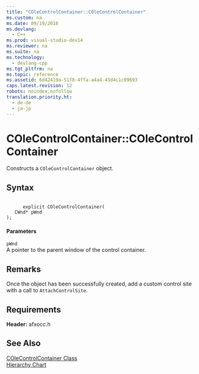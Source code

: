 ```yaml
---
title: "COleControlContainer::COleControlContainer"
ms.custom: na
ms.date: 09/19/2016
ms.devlang: 
  - C++
ms.prod: visual-studio-dev14
ms.reviewer: na
ms.suite: na
ms.technology: 
  - devlang-cpp
ms.tgt_pltfrm: na
ms.topic: reference
ms.assetid: 6d42419a-51f8-4ffa-a4a4-45d4c1c09693
caps.latest.revision: 12
robots: noindex,nofollow
translation.priority.ht: 
  - de-de
  - ja-jp
---
```

# COleControlContainer::COleControlContainer
Constructs a `COleControlContainer` object.  
  
## Syntax  
  
```  
  
      explicit COleControlContainer(  
   CWnd* pWnd   
);  
```  
  
#### Parameters  
 `pWnd`  
 A pointer to the parent window of the control container.  
  
## Remarks  
 Once the object has been successfully created, add a custom control site with a call to `AttachControlSite`.  
  
## Requirements  
 **Header:** afxocc.h  
  
## See Also  
 [COleControlContainer Class](../vs140/COleControlContainer-Class.md)   
 [Hierarchy Chart](../vs140/Hierarchy-Chart.md)